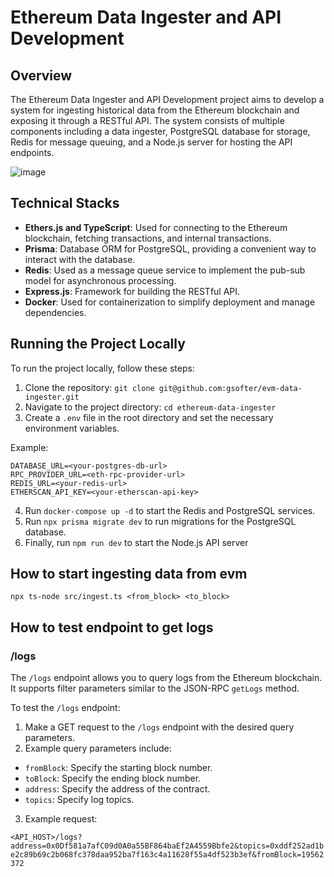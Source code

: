# Ethereum Data Ingester and API Development

## Overview

The Ethereum Data Ingester and API Development project aims to develop a system for ingesting historical data from the Ethereum blockchain and exposing it through a RESTful API. The system consists of multiple components including a data ingester, PostgreSQL database for storage, Redis for message queuing, and a Node.js server for hosting the API endpoints.

![image](https://github.com/gsofter/evm-data-ingester/assets/49583931/e3b77bfe-604f-440a-80e2-85ba6b6c70a6)

## Technical Stacks

- **Ethers.js and TypeScript**: Used for connecting to the Ethereum blockchain, fetching transactions, and internal transactions.
- **Prisma**: Database ORM for PostgreSQL, providing a convenient way to interact with the database.
- **Redis**: Used as a message queue service to implement the pub-sub model for asynchronous processing.
- **Express.js**: Framework for building the RESTful API.
- **Docker**: Used for containerization to simplify deployment and manage dependencies.

## Running the Project Locally

To run the project locally, follow these steps:

1. Clone the repository: `git clone git@github.com:gsofter/evm-data-ingester.git`
2. Navigate to the project directory: `cd ethereum-data-ingester`
3. Create a `.env` file in the root directory and set the necessary environment variables.

Example:

```
DATABASE_URL=<your-postgres-db-url>
RPC_PROVIDER_URL=<eth-rpc-provider-url>
REDIS_URL=<your-redis-url>
ETHERSCAN_API_KEY=<your-etherscan-api-key>
```

4. Run `docker-compose up -d` to start the Redis and PostgreSQL services.
5. Run `npx prisma migrate dev` to run migrations for the PostgreSQL database.
6. Finally, run `npm run dev` to start the Node.js API server

## How to start ingesting data from evm

```
npx ts-node src/ingest.ts <from_block> <to_block>

```

## How to test endpoint to get logs

### /logs

The `/logs` endpoint allows you to query logs from the Ethereum blockchain. It supports filter parameters similar to the JSON-RPC `getLogs` method.

To test the `/logs` endpoint:

1. Make a GET request to the `/logs` endpoint with the desired query parameters.
2. Example query parameters include:

- `fromBlock`: Specify the starting block number.
- `toBlock`: Specify the ending block number.
- `address`: Specify the address of the contract.
- `topics`: Specify log topics.

3. Example request:

`<API_HOST>/logs?address=0x0Df581a7afC09d0A0a55BF864baEf2A4559Bbfe2&topics=0xddf252ad1be2c89b69c2b068fc378daa952ba7f163c4a11628f55a4df523b3ef&fromBlock=19562372`
